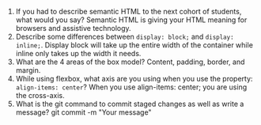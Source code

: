 1. If you had to describe semantic HTML to the next cohort of students, what would you say?
    Semantic HTML is giving your HTML meaning for browsers and assistive technology.
2. Describe some differences between ```display: block;``` and ```display: inline;```.
    Display block will take up the entire width of the container while inline only takes up the width it needs.
3. What are the 4 areas of the box model?
    Content, padding, border, and margin.
4. While using flexbox, what axis are you using when you use the property: ```align-items: center```?
    When you use align-items: center; you are using the cross-axis.
5. What is the git command to commit staged changes as well as write a message?     git commit -m "Your message"